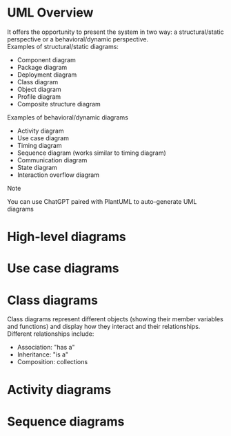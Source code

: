# UML Overview
It offers the opportunity to present the system in two way: a structural/static perspective or a behavioral/dynamic perspective.
<br>Examples of structural/static diagrams:
- Component diagram
- Package diagram
- Deployment diagram
- Class diagram
- Object diagram
- Profile diagram
- Composite structure diagram

Examples of behavioral/dynamic diagrams
- Activity diagram
- Use case diagram
- Timing diagram
- Sequence diagram (works similar to timing diagram)
- Communication diagram
- State diagram
- Interaction overflow diagram

>[!note]
>You can use ChatGPT paired with PlantUML to auto-generate UML diagrams


# High-level diagrams
# Use case diagrams
# Class diagrams
Class diagrams represent different objects (showing their member variables and functions) and display how they interact and their relationships.
<br>Different relationships include:
- Association: "has a"
- Inheritance: "is a"
- Composition: collections
# Activity diagrams
# Sequence diagrams